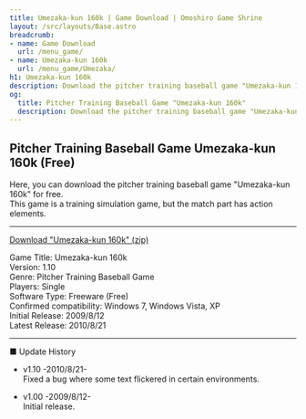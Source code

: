 ```yaml
---
title: Umezaka-kun 160k | Game Download | Omoshiro Game Shrine
layout: /src/layouts/Base.astro
breadcrumb:
- name: Game Download
  url: /menu_game/
- name: Umezaka-kun 160k
  url: /menu_game/Umezaka/
h1: Umezaka-kun 160k
description: Download the pitcher training baseball game "Umezaka-kun 160k" for free. If you're fascinated by baseball, pitching, and fastballs, this is for you!
og:
  title: Pitcher Training Baseball Game "Umezaka-kun 160k"
  description: Download the pitcher training baseball game "Umezaka-kun 160k".
---
```


## Pitcher Training Baseball Game Umezaka-kun 160k (Free)

Here, you can download the pitcher training baseball game "Umezaka-kun 160k" for free.  
This game is a training simulation game, but the match part has action elements.  

---

[Download "Umezaka-kun 160k" (zip)](/soft/Umezakakun160k/Umezakakun160k.zip)  

Game Title: Umezaka-kun 160k  
Version: 1.10  
Genre: Pitcher Training Baseball Game  
Players: Single  
Software Type: Freeware (Free)  
Confirmed compatibility: Windows 7, Windows Vista, XP  
Initial Release: 2009/8/12  
Latest Release: 2010/8/21

---

■ Update History  
- v1.10 -2010/8/21-  
Fixed a bug where some text flickered in certain environments.  
  
- v1.00 -2009/8/12-  
Initial release.